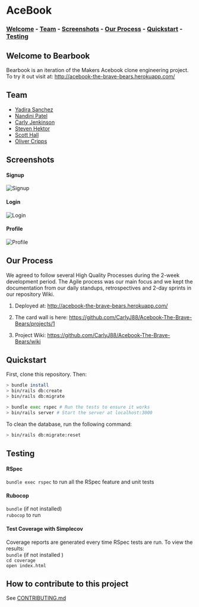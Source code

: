 # AceBook

### [Welcome](https://github.com/CarlyJ88/Acebook-The-Brave-Bears#welcome-to-bearbook) - [Team](https://github.com/CarlyJ88/Acebook-The-Brave-Bears#team) - [Screenshots](https://github.com/CarlyJ88/Acebook-The-Brave-Bears#screenshots) - [Our Process](https://github.com/CarlyJ88/Acebook-The-Brave-Bears#our-process) - [Quickstart](https://github.com/CarlyJ88/Acebook-The-Brave-Bears#quickstart) - [Testing](https://github.com/CarlyJ88/Acebook-The-Brave-Bears#testing) 

## Welcome to Bearbook

Bearbook is an iteration of the Makers Acebook clone engineering project. To try it out visit at: http://acebook-the-brave-bears.herokuapp.com/

## Team 

* [Yadira Sanchez](https://github.com/yadlra)
* [Nandini Patel](https://github.com/Nandini0206)
* [Carly Jenkinson](https://github.com/CarlyJ88)
* [Steven Hektor](https://github.com/shektor)
* [Scott Hall](https://github.com/HottScall)
* [Oliver Cripps](https://github.com/ocripps24)

## Screenshots

#### Signup
![Signup](https://i.imgur.com/GlcPadc.jpg)
#### Login
![Login](https://imgur.com/IisN4Sf.jpg)
#### Profile
![Profile](https://imgur.com/EZUZ7PS.jpg)

## Our Process

We agreed to follow several High Quality Processes during the 2-week development period. The Agile process was our main focus and we kept the documentation from our daily standups, retrospectives and 2-day sprints in our repository Wiki. 

1. Deployed at: http://acebook-the-brave-bears.herokuapp.com/

2. The card wall is here: https://github.com/CarlyJ88/Acebook-The-Brave-Bears/projects/1

3. Project Wiki: https://github.com/CarlyJ88/Acebook-The-Brave-Bears/wiki

## Quickstart

First, clone this repository. Then:

```bash
> bundle install
> bin/rails db:create
> bin/rails db:migrate

> bundle exec rspec # Run the tests to ensure it works
> bin/rails server # Start the server at localhost:3000
```

To clean the database, run the following command:
```bash
> bin/rails db:migrate:reset
```

## Testing

#### RSpec

`bundle exec rspec` to run all the RSpec feature and unit tests

#### Rubocop

`bundle` (if not installed)    
`rubocop` to run    

#### Test Coverage with Simplecov

Coverage reports are generated every time RSpec tests are run. To view the results:  
`bundle` (if not installed )   
`cd coverage`     
`open index.html`    

## How to contribute to this project
See [CONTRIBUTING.md](CONTRIBUTING.md)
